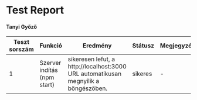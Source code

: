 # Test Report
#### Tanyi Győző

Teszt sorszám | Funkció | Eredmény | Státusz | Megjegyzés | Tesztelő személy | Dátum
--- | --- | --- | --- | --- | --- | --- 
1 |  Szerver indítás (npm start) | sikeresen lefut, a http://localhost:3000 URL automatikusan megnyílik a böngészőben. | sikeres | - | Tanyi Győző | 2023.01.14.
